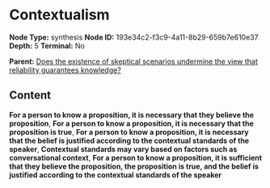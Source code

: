 # Contextualism

**Node Type:** synthesis
**Node ID:** 193e34c2-f3c9-4a11-8b29-659b7e610e37
**Depth:** 5
**Terminal:** No

**Parent:** [Does the existence of skeptical scenarios undermine the view that reliability guarantees knowledge?](does-the-existence-of-skeptical-scenarios-undermine-the-view-that-reliability-guarantees-knowledge-antithesis-b26d8895-efdc-45a8-9aaa-729d10dca7cf.md)

## Content

**For a person to know a proposition, it is necessary that they believe the proposition**, **For a person to know a proposition, it is necessary that the proposition is true**, **For a person to know a proposition, it is necessary that the belief is justified according to the contextual standards of the speaker**, **Contextual standards may vary based on factors such as conversational context**, **For a person to know a proposition, it is sufficient that they believe the proposition, the proposition is true, and the belief is justified according to the contextual standards of the speaker**
